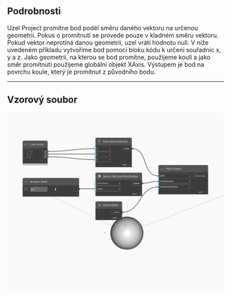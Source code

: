## Podrobnosti
Uzel Project promítne bod podél směru daného vektoru na určenou geometrii. Pokus o promítnutí se provede pouze v kladném směru vektoru. Pokud vektor neprotíná danou geometrii, uzel vrátí hodnotu null. V níže uvedeném příkladu vytvoříme bod pomocí bloku kódu k určení souřadnic x, y a z. Jako geometrii, na kterou se bod promítne, použijeme kouli a jako směr promítnutí použijeme globální objekt XAxis. Výstupem je bod na povrchu koule, který je promítnut z původního bodu.
___
## Vzorový soubor

![Project](./Autodesk.DesignScript.Geometry.Point.Project_img.jpg)

